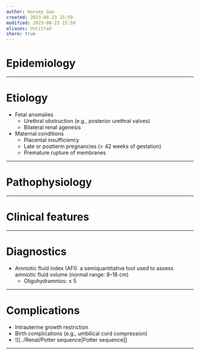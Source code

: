 ```yaml
---
author: Harvey Guo
created: 2023-08-23 15:59
modified: 2023-08-23 15:59
aliases: Untitled
share: true
---
```

# Epidemiology


---
# Etiology
- Fetal anomalies
	- Urethral obstruction (e.g., posterior urethral valves)
	- Bilateral renal agenesis
- Maternal conditions
	- Placental insufficiency
	- Late or postterm pregnancies (> 42 weeks of gestation)
	- Premature rupture of membranes

---
# Pathophysiology


---
# Clinical features


---
# Diagnostics
- Amniotic fluid index (AFI): a semiquantitative tool used to assess amniotic fluid volume (normal range: 8–18 cm)
	- Oligohydramnios: ≤ 5

---
# Complications
- Intrauterine growth restriction
- Birth complications (e.g., umbilical cord compression)
- ![[../Renal/Potter sequence|Potter sequence]]

---
